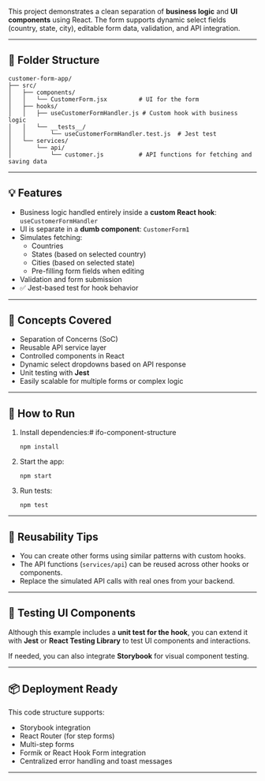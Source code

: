 
This project demonstrates a clean separation of **business logic** and **UI components** using React. The form supports dynamic select fields (country, state, city), editable form data, validation, and API integration.

---

## 📁 Folder Structure

```
customer-form-app/
├── src/
│   ├── components/
│   │   └── CustomerForm.jsx         # UI for the form
│   ├── hooks/
│   │   ├── useCustomerFormHandler.js # Custom hook with business logic
│   │   └── __tests__/
│   │       └── useCustomerFormHandler.test.js  # Jest test
│   └── services/
│       └── api/
│           └── customer.js          # API functions for fetching and saving data
```

---

## 💡 Features

- Business logic handled entirely inside a **custom React hook**: `useCustomerFormHandler`
- UI is separate in a **dumb component**: `CustomerForm1`
- Simulates fetching:
  - Countries
  - States (based on selected country)
  - Cities (based on selected state)
  - Pre-filling form fields when editing
- Validation and form submission
- ✅ Jest-based test for hook behavior

---

## 🧠 Concepts Covered

- Separation of Concerns (SoC)
- Reusable API service layer
- Controlled components in React
- Dynamic select dropdowns based on API response
- Unit testing with **Jest**
- Easily scalable for multiple forms or complex logic

---

## 🚀 How to Run

1. Install dependencies:# ifo-component-structure
   ```
   npm install
   ```

2. Start the app:
   ```
   npm start
   ```

3. Run tests:
   ```
   npm test
   ```

---

## 🔁 Reusability Tips

- You can create other forms using similar patterns with custom hooks.
- The API functions (`services/api`) can be reused across other hooks or components.
- Replace the simulated API calls with real ones from your backend.

---

## 🧪 Testing UI Components

Although this example includes a **unit test for the hook**, you can extend it with **Jest** or **React Testing Library** to test UI components and interactions.

If needed, you can also integrate **Storybook** for visual component testing.

---

## 📦 Deployment Ready

This code structure supports:
- Storybook integration
- React Router (for step forms)
- Multi-step forms
- Formik or React Hook Form integration
- Centralized error handling and toast messages

---
